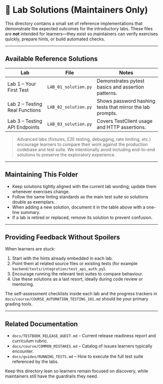 # 📝 Lab Solutions (Maintainers Only)

This directory contains a small set of reference implementations that demonstrate the expected outcomes for the introductory labs. These files are **not** intended for learners—they exist so maintainers can verify exercises quickly, prepare hints, or build automated checks.

---

## Available Reference Solutions

| Lab | File | Notes |
|-----|------|-------|
| Lab 1 – Your First Test | `LAB_01_solution.py` | Demonstrates pytest basics and assertion patterns. |
| Lab 2 – Testing Real Functions | `LAB_02_solution.py` | Shows password hashing tests that mirror the lab prompts. |
| Lab 3 – Testing API Endpoints | `LAB_03_solution.py` | Covers TestClient usage and HTTP assertions. |

> Advanced labs (fixtures, E2E testing, debugging, rate limiting, etc.) encourage learners to compare their work against the production codebase and test suite. We intentionally avoid including end-to-end solutions to preserve the exploratory experience.

---

## Maintaining This Folder

- Keep solutions tightly aligned with the current lab wording; update them whenever exercises change.
- Follow the same linting standards as the main test suite so solutions double as exemplars.
- When adding a new solution, document it in the table above with a one-line summary.
- If a lab is retired or replaced, remove its solution to prevent confusion.

---

## Providing Feedback Without Spoilers

When learners are stuck:

1. Start with the hints already embedded in each lab.
2. Point them at related source files or existing tests (for example `backend/tests/integration/test_api_auth.py`).
3. Encourage running the relevant test suites to compare behaviour.
4. Use these solutions as a last resort, ideally during code review or mentoring.

The self-assessment checklists inside each lab and the progress trackers in `docs/course/COURSE_AUTOMATION_TESTING_101.md` should be your primary grading tools.

---

## Related Documentation

- `docs/TESTBOOK_RELEASE_AUDIT.md` – Current release readiness report and curriculum rubric.
- `docs/course/COMMON_MISTAKES.md` – Catalog of issues learners typically encounter.
- `docs/guides/RUNNING_TESTS.md` – How to execute the full test suite referenced by the labs.

Keep this directory lean so learners remain focused on discovery, while maintainers still have the guardrails they need.
